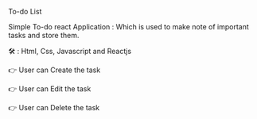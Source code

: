 
To-do List 

Simple To-do react Application : Which is used to make note of important tasks and store them.

🛠 : Html, Css, Javascript and Reactjs

👉 User can Create the task

👉 User can Edit the task

👉 User can Delete the task 
